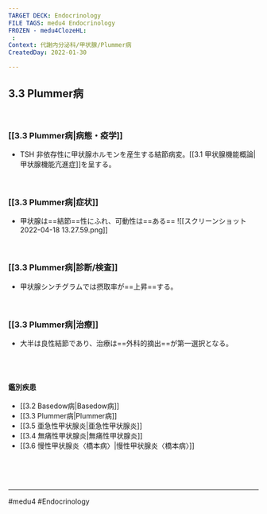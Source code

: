 ```yaml
---
TARGET DECK: Endocrinology
FILE TAGS: medu4 Endocrinology
FROZEN - medu4ClozeHL:
 : 
Context: 代謝内分泌科/甲状腺/Plummer病
CreatedDay: 2022-01-30

---
```


## 3.3 Plummer病

<br>

### [[3.3 Plummer病|病態・疫学]]
* TSH 非依存性に甲状腺ホルモンを産生する結節病変。[[3.1 甲状腺機能概論|甲状腺機能亢進症]]を呈する。


<br>

### [[3.3 Plummer病|症状]]
* 甲状腺は==結節==性にふれ、可動性は==ある==
![[スクリーンショット 2022-04-18 13.27.59.png]]
<!--ID: 1643709295985-->


<br>

### [[3.3 Plummer病|診断/検査]]
* 甲状腺シンチグラムでは摂取率が==上昇==する。
<!--ID: 1643709295991-->


<br>

### [[3.3 Plummer病|治療]]
* 大半は良性結節であり、治療は==外科的摘出==が第一選択となる。 
<!--ID: 1643709295998-->


<br><br>

#### 鑑別疾患
* [[3.2 Basedow病|Basedow病]]
* [[3.3 Plummer病|Plummer病]]
* [[3.5 亜急性甲状腺炎|亜急性甲状腺炎]]
* [[3.4 無痛性甲状腺炎|無痛性甲状腺炎]]
* [[3.6 慢性甲状腺炎〈橋本病〉|慢性甲状腺炎〈橋本病〉]]



<br><br><br>

---
#medu4 #Endocrinology 